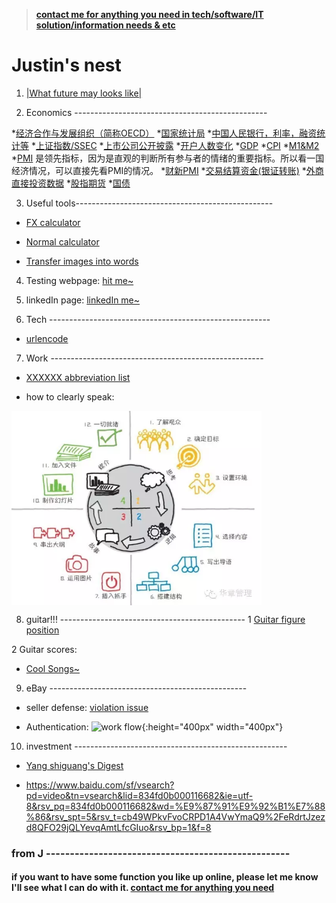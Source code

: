 > **[contact me for anything you need in tech/software/IT solution/information needs & etc](https://justinsu2019.github.io/email/email_sender.html)**

# Justin's nest

1. [|What future may looks like|](https://justinsu2019.github.io/future/)

2. Economics ------------------------------------------------

 *[经济合作与发展组织（简称OECD）](https://data.oecd.org/)
 *[国家统计局](http://www.stats.gov.cn/tjsj/)
 *[中国人民银行，利率，融资统计等](http://www.pbc.gov.cn/diaochatongjisi/116219/116319/3750274/index.html)
 *[上证指数/SSEC](https://cn.investing.com/indices/shanghai-composite-historical-data)
 *[上市公司公开披露](http://www.sse.com.cn/disclosure/listedinfo/announcement/)
 *[开户人数变化](http://www.chinaclear.cn/zdjs/xmzkb/center_mzkb.shtml)
 *[GDP](http://data.eastmoney.com/cjsj/gdp.html)
 *[CPI](http://data.eastmoney.com/cjsj/cpi.html)
 *[M1&M2](http://data.eastmoney.com/cjsj/hbgyl.html)
 *[PMI](http://data.eastmoney.com/cjsj/pmi.html) 是领先指标，因为是直观的判断所有参与者的情绪的重要指标。所以看一国经济情况，可以直接先看PMI的情况。
 *[财新PMI](https://www.mql5.com/zh/economic-calendar/china/caixin-manufacturing-pmi)
 *[交易结算资金(银证转账)](http://data.eastmoney.com/cjsj/bankTransfer.html)
 *[外商直接投资数据](http://data.eastmoney.com/cjsj/fdi.html)
 *[股指期货](http://www.cffex.com.cn/)
 *[国债](http://bond.hexun.com/gzdt/)

3. Useful tools-------------------------------------------------

* [FX calculator](https://justinsu2019.github.io/fx_calculator.html "FX calculator")

* [Normal calculator]( https://justinsu2019.github.io/calculator.html)

* [Transfer images into words](https://www.onlineocr.net/zh_hans/)

4. Testing webpage: [hit me~](https://justinsu2019.github.io/homepage.html) 

5. linkedIn page: [linkedIn me~](https://www.linkedin.com/in/justin-su-a036a8188/) 

6. Tech -------------------------------------------------------

* [urlencode](https://1024tools.com/urlencode)

7. Work -----------------------------------------------------

* [XXXXXX abbreviation list](https://justinsu2019.github.io/Acronyms.htm)

* how to clearly speak: 
<img src="https://raw.githubusercontent.com/justinsu2019/justinsu2019.github.io/master/images/work%26study/4%20steps%20to%20make%20sure.PNG" width="400" hegiht="400" align=center />

8. guitar!!! ----------------------------------------------
1 [Guitar figure position]( https://justinsu2019.github.io/GuitarFigurePosition.html )

2 Guitar scores:
* [Cool Songs~](https://justinsu2019.github.io/Guitar.html) 

9. eBay -------------------------------------------------
* seller defense: [violation issue](https://sellerdefense.cn/)

* Authentication: ![work flow](https://raw.githubusercontent.com/justinsu2019/justinsu2019.github.io/master/images/Authentication.png?token=ALMIXUGBDRW4ZLOV42LU37S5DG7DI){:height="400px" width="400px"}


10. investment -----------------------------------------------------
* [Yang shiguang's Digest](https://zh-cn.facebook.com/pg/%E6%A5%8A%E4%B8%96%E5%85%89%E7%9A%84%E6%96%B0%E8%A6%96%E9%87%8E-362509207185719/posts/?ref=page_internal)

* <https://www.baidu.com/sf/vsearch?pd=video&tn=vsearch&lid=834fd0b000116682&ie=utf-8&rsv_pq=834fd0b000116682&wd=%E9%87%91%E9%92%B1%E7%88%86&rsv_spt=5&rsv_t=cb49WPkvFvoCRPD1A4VwYmaQ9%2FeRdrtJzezd8QFO29jQLYevqAmtLfcGIuo&rsv_bp=1&f=8>


### from J ---------------------------------------------------
#### if you want to have some function you like up online, please let me know I'll see what I can do with it. [contact me for anything you need](https://justinsu2019.github.io/email/email_sender.html)

